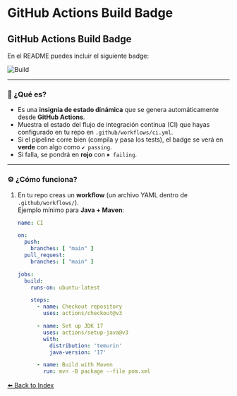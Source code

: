 # GitHub Actions Build Badge

## GitHub Actions Build Badge

En el README puedes incluir el siguiente badge:

![Build](https://github.com/alexpjava/BankAlpy/actions/workflows/ci.yml/badge.svg)

---

### 🔎 ¿Qué es?

- Es una **insignia de estado dinámica** que se genera automáticamente desde **GitHub Actions**.  
- Muestra el estado del flujo de integración continua (CI) que hayas configurado en tu repo en `.github/workflows/ci.yml`.  
- Si el pipeline corre bien (compila y pasa los tests), el badge se verá en **verde** con algo como `✔ passing`.  
- Si falla, se pondrá en **rojo** con `✖ failing`.  

---

### ⚙️ ¿Cómo funciona?

1. En tu repo creas un **workflow** (un archivo YAML dentro de `.github/workflows/`).  
   Ejemplo mínimo para **Java + Maven**:

   ```yaml
   name: CI

   on:
     push:
       branches: [ "main" ]
     pull_request:
       branches: [ "main" ]

   jobs:
     build:
       runs-on: ubuntu-latest

       steps:
         - name: Checkout repository
           uses: actions/checkout@v3

         - name: Set up JDK 17
           uses: actions/setup-java@v3
           with:
             distribution: 'temurin'
             java-version: '17'

         - name: Build with Maven
           run: mvn -B package --file pom.xml
   ```

[⬅️ Back to Index](../README.md#table-of-contents)
